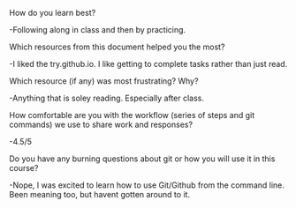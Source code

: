 How do you learn best?

-Following along in class and then by practicing.

Which resources from this document helped you the most?

-I liked the try.github.io.  I like getting to complete tasks rather than just
read.

Which resource (if any) was most frustrating? Why?

-Anything that is soley reading. Especially after class. 

How comfortable are you with the workflow (series of steps and git commands) we use to share work and responses?

-4.5/5

Do you have any burning questions about git or how you will use it in this course?

-Nope, I was excited to learn how to use Git/Github from the command line. Been
meaning too, but havent gotten around to it.
